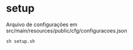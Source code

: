 # setup

Arquivo de configurações em src/main/resources/public/cfg/configuracoes.json


```
sh setup.sh
```

